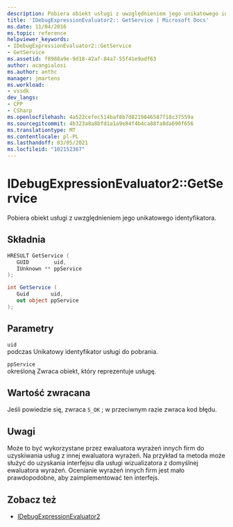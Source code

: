 ```yaml
---
description: Pobiera obiekt usługi z uwzględnieniem jego unikatowego identyfikatora.
title: 'IDebugExpressionEvaluator2:: GetService | Microsoft Docs'
ms.date: 11/04/2016
ms.topic: reference
helpviewer_keywords:
- IDebugExpressionEvaluator2::GetService
- GetService
ms.assetid: f8988a9e-9d18-42af-84a7-55f41e9adf63
author: acangialosi
ms.author: anthc
manager: jmartens
ms.workload:
- vssdk
dev_langs:
- CPP
- CSharp
ms.openlocfilehash: 4a522cefec514baf8b7d8219846587f18c37559a
ms.sourcegitcommit: 4b323a8a8bfd1a1a9e84f4b4ca88fa8da690f656
ms.translationtype: MT
ms.contentlocale: pl-PL
ms.lasthandoff: 03/05/2021
ms.locfileid: "102152367"
---
```

# <a name="idebugexpressionevaluator2getservice"></a>IDebugExpressionEvaluator2::GetService
Pobiera obiekt usługi z uwzględnieniem jego unikatowego identyfikatora.

## <a name="syntax"></a>Składnia

```cpp
HRESULT GetService (
   GUID        uid,
   IUnknown ** ppService
);
```

```csharp
int GetService (
   Guid       uid,
   out object ppService
);
```

## <a name="parameters"></a>Parametry
`uid`\
podczas Unikatowy identyfikator usługi do pobrania.

`ppService`\
określoną Zwraca obiekt, który reprezentuje usługę.

## <a name="return-value"></a>Wartość zwracana
 Jeśli powiedzie się, zwraca `S_OK` ; w przeciwnym razie zwraca kod błędu.

## <a name="remarks"></a>Uwagi
 Może to być wykorzystane przez ewaluatora wyrażeń innych firm do uzyskiwania usług z innej ewaluatora wyrażeń. Na przykład ta metoda może służyć do uzyskania interfejsu dla usługi wizualizatora z domyślnej ewaluatora wyrażeń. Ocenianie wyrażeń innych firm jest mało prawdopodobne, aby zaimplementować ten interfejs.

## <a name="see-also"></a>Zobacz też
- [IDebugExpressionEvaluator2](../../../extensibility/debugger/reference/idebugexpressionevaluator2.md)
